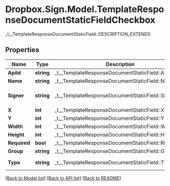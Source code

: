 # Dropbox.Sign.Model.TemplateResponseDocumentStaticFieldCheckbox
_t__TemplateResponseDocumentStaticField::DESCRIPTION_EXTENDS

## Properties

Name | Type | Description | Notes
------------ | ------------- | ------------- | -------------
**ApiId** | **string** |  _t__TemplateResponseDocumentStaticField::API_ID  | [optional] 
**Name** | **string** |  _t__TemplateResponseDocumentStaticField::NAME  | [optional] 
**Signer** | **string** |  _t__TemplateResponseDocumentStaticField::SIGNER  | [optional] [default to "me_now"]
**X** | **int** |  _t__TemplateResponseDocumentStaticField::X  | [optional] 
**Y** | **int** |  _t__TemplateResponseDocumentStaticField::Y  | [optional] 
**Width** | **int** |  _t__TemplateResponseDocumentStaticField::WIDTH  | [optional] 
**Height** | **int** |  _t__TemplateResponseDocumentStaticField::HEIGHT  | [optional] 
**Required** | **bool** |  _t__TemplateResponseDocumentStaticField::REQUIRED  | [optional] 
**Group** | **string** |  _t__TemplateResponseDocumentStaticField::GROUP  | [optional] 
**Type** | **string** |  _t__TemplateResponseDocumentStaticField::TYPE  | [default to "checkbox"]

[[Back to Model list]](../README.md#documentation-for-models) [[Back to API list]](../README.md#documentation-for-api-endpoints) [[Back to README]](../README.md)

